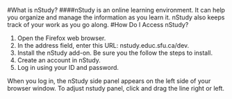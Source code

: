#What is nStudy? 
####nStudy is an online learning environment. It can help you organize and manage the information as you learn it. nStudy also keeps track of your work as you go along. 
#How Do I Access nStudy? 
1.	Open the Firefox web browser.
2.	In the address field, enter this URL:  nstudy.educ.sfu.ca/dev.
3.	Install the nStudy add-on. Be sure you the follow the steps to install. 
4.	Create an account in nStudy.
5.	Log in using your ID and password.

When you log in, the nStudy side panel appears on the left side of your browser window. To adjust nstudy panel, click and drag the line right or left. 

